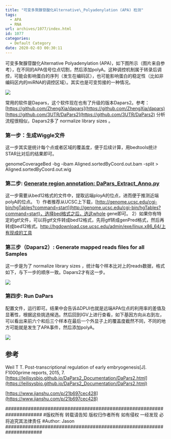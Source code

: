 ```yaml
---
title: "可变多聚腺苷酸化Alternative\_Polyadenylation (APA) 检测"
tags:
  - APA
  - RNA
url: archives/1077/index.html
id: 1077
categories:
  - Default Category
date: 2020-02-03 00:30:11
---
```


可变多聚腺苷酸化Alternative Polyadenylation (APA)，如下图所示（图片来自参考），在不同的APA信号位点切割，然后添加polyA。这种调控机制属于转录后调控，可能会影响蛋白的序列（发生在编码区），也可能影响蛋白的稳定性（比如非编码区内的miRNA的调控区域）。其实也是可变剪接的一种情况。

![](/wp/f4w/2020/2020-02-02-Alternative-polyadenylation.png)

常用的软件是Dapars，这个软件现在也有了升级的版本Dapars2。参考： [https://github.com/ZhengXia/dapars](https://github.com/ZhengXia/dapars) [https://github.com/3UTR/DaPars2](https://github.com/3UTR/DaPars2) 分析流程很相似，Dapars2多了 normalize library sizes 。

### 第一步：生成Wiggle文件

这一步其实是统计每个点或者区域的覆盖度，便于后续计算，用bedtools统计STAR比对后的结果即可。

genomeCoverageBed -bg -ibam Aligned.sortedByCoord.out.bam -split >  Aligned.sortedByCoord.out.wig

### 第二步: [Generate region annotation: DaPars\_Extract\_Anno.py](https://hpc.oit.uci.edu/~leil22/DaPars2_Documentation/DaPars2.html#step-1-generate-region-annotation-dapars2-extract-anno-py)

这一步需要从bed12格式的文件中，提取远端ployA的位点，进而便于推测近端polyA的位点。 1）作者推荐从UCSC上下载，[http://genome.ucsc.edu/cgi-bin/hgTables?command=start](http://genome.ucsc.edu/cgi-bin/hgTables?command=start)，选择bed格式之后，选这whole gene即可。 2）如果你有特定的gtf文件，可以将gtf文件转成bed12格式，先将gtf转成genPred格式，然后再转成bed12格式。http://hgdownload.cse.ucsc.edu/admin/exe/linux.x86_64/上有现成的工具

### 第三步（Dapars2）: Generate mapped reads files for all Samples

这一步是为了 normalize library sizes ，统计每个样本比对上的reads数据，格式如下，与下一步的顺序一致。Dapars2才有这一步。

![](/wp/f4w/2020/2020-02-03-APA-exampleSequencing_depth_file.jpg)

### 第四步: Run DaPars

配置文件，运行即可。结果中会告诉ΔDPUI也就是远端APA位点的利用率的差值及显著性，根据这些挑选候选。然后回到IGV上进行查看，如下基因方向从右到左，可以看出来前六个和后三个样本在最后一个外显子上的覆盖度截然不同，不同的地方可能就是发生了APA事件，然后添加polyA。

![](/wp/f4w/2020/2020-02-03-APA-example.png)

参考
--

Weil T T. Post-transcriptional regulation of early embryogenesis\[J\]. F1000prime reports, 2015, 7. [https://leilisysbio.github.io/DaPars2_Documentation/DaPars2.html](https://leilisysbio.github.io/DaPars2_Documentation/DaPars2.html)

[https://www.jianshu.com/p/21b697cec428](https://www.jianshu.com/p/21b697cec428) 

\##################################################################### 
\#版权所有 转载请告知 版权归作者所有 如有侵权 一经发现 必将追究其法律责任 
\#Author: Jason
\#####################################################################